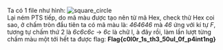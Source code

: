 Ta có 1 file như hình: 
![square_circle](https://user-images.githubusercontent.com/62832067/149936657-90a5878a-032c-4972-85b6-3b74813e2249.jpg)
<br> Lại ném PTS tiếp, do mã màu được tạo nên từ mã Hex, check thử Hex coi sao, ở chấm tròn đầu tiên ta có mã màu là: *464646* mà *46* ứng với kí tự *F*, tương tự chấm thứ 2 là *6c6c6c* -> *6c* là chữ l, à đây rồi, làm lần lượt từng chấm màu một tới hết ta được flag: **Flag{c0l0r_1s_th3_50ul_0f_p4int1ng}** 
